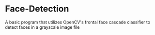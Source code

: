 # Face-Detection
A basic program that utilizes OpenCV's frontal face cascade classifier to detect faces in a grayscale image file
